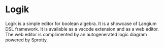 # Logik
Logik is a simple editor for boolean algebra. It is a showcase of Langium DSL framework. It is available as a vscode extension and as a web editor. The web editor is complimented by an autogenerated logic diagram powered by Sprotty.
